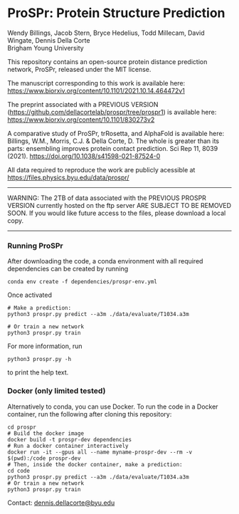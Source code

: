 # ProSPr: Protein Structure Prediction
Wendy Billings, Jacob Stern, Bryce Hedelius, Todd Millecam, David Wingate, Dennis Della Corte   
Brigham Young University     

This repository contains an open-source protein distance prediction network, ProSPr, released under the MIT license.

The manuscript corresponding to this work is available here:
https://www.biorxiv.org/content/10.1101/2021.10.14.464472v1

The preprint associated with a PREVIOUS VERSION (https://github.com/dellacortelab/prospr/tree/prospr1) is available here: https://www.biorxiv.org/content/10.1101/830273v2  

A comparative study of ProSPr, trRosetta, and AlphaFold is available here:
Billings, W.M., Morris, C.J. & Della Corte, D. The whole is greater than its parts: ensembling improves protein contact prediction. Sci Rep 11, 8039 (2021). https://doi.org/10.1038/s41598-021-87524-0

All data required to reproduce the work are publicly acessible at https://files.physics.byu.edu/data/prospr/

*************************************
WARNING: The 2TB of data associated with the PREVIOUS PROSPR VERSION currently hosted on the ftp server ARE SUBJECT TO BE REMOVED SOON. If you would like future access to the files, please download a local copy.
*************************************

### Running ProSPr

After downloading the code, a conda environment with all required dependencies can be created by running    
```
conda env create -f dependencies/prospr-env.yml
```   
Once activated
```
# Make a prediction:
python3 prospr.py predict --a3m ./data/evaluate/T1034.a3m

# Or train a new network
python3 prospr.py train

```
For more information, run    
```
python3 prospr.py -h
```
to print the help text.   


### Docker (only limited tested)
Alternatively to conda, you can use Docker. To run the code in a Docker container, run the following after cloning this repository:
```
cd prospr
# Build the docker image
docker build -t prospr-dev dependencies
# Run a docker container interactively
docker run -it --gpus all --name myname-prospr-dev --rm -v $(pwd):/code prospr-dev
# Then, inside the docker container, make a prediction:
cd code
python3 prospr.py predict --a3m ./data/evaluate/T1034.a3m
# Or train a new network
python3 prospr.py train
```

Contact: dennis.dellacorte@byu.edu
